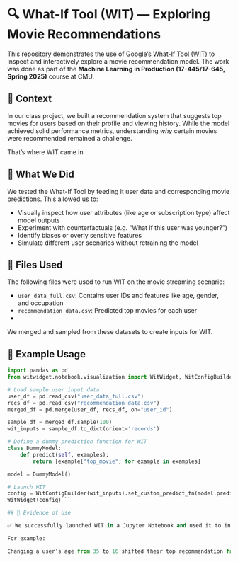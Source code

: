 # 🔍 What-If Tool (WIT) — Exploring Movie Recommendations

This repository demonstrates the use of Google’s [What-If Tool (WIT)](https://pair-code.github.io/what-if-tool/) to inspect and interactively explore a movie recommendation model. The work was done as part of the **Machine Learning in Production (17-445/17-645, Spring 2025)** course at CMU.

## 📌 Context

In our class project, we built a recommendation system that suggests top movies for users based on their profile and viewing history. While the model achieved solid performance metrics, understanding *why* certain movies were recommended remained a challenge.

That’s where WIT came in.

## 🧪 What We Did

We tested the What-If Tool by feeding it user data and corresponding movie predictions. This allowed us to:

- Visually inspect how user attributes (like age or subscription type) affect model outputs
- Experiment with counterfactuals (e.g. “What if this user was younger?”)
- Identify biases or overly sensitive features
- Simulate different user scenarios without retraining the model

## 📁 Files Used

The following files were used to run WIT on the movie streaming scenario:

- `user_data_full.csv`: Contains user IDs and features like age, gender, and occupation
- `recommendation_data.csv`: Predicted top movies for each user
- 
We merged and sampled from these datasets to create inputs for WIT.

## 🧠 Example Usage

```python
import pandas as pd
from witwidget.notebook.visualization import WitWidget, WitConfigBuilder

# Load sample user input data
user_df = pd.read_csv("user_data_full.csv")
recs_df = pd.read_csv("recommendation_data.csv")
merged_df = pd.merge(user_df, recs_df, on="user_id")

sample_df = merged_df.sample(100)
wit_inputs = sample_df.to_dict(orient='records')

# Define a dummy prediction function for WIT
class DummyModel:
    def predict(self, examples):
        return [example["top_movie"] for example in examples]

model = DummyModel()

# Launch WIT
config = WitConfigBuilder(wit_inputs).set_custom_predict_fn(model.predict)
WitWidget(config)```

## 📸 Evidence of Use

✅ We successfully launched WIT in a Jupyter Notebook and used it to interactively change user features and watch the predictions update.

For example:

Changing a user’s age from 35 to 16 shifted their top recommendation from a war film to an animated comedy.
